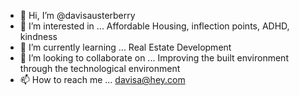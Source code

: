 - 👋 Hi, I’m @davisausterberry
- 👀 I’m interested in ... Affordable Housing, inflection points, ADHD, kindness
- 🌱 I’m currently learning ... Real Estate Development 
- 💞️ I’m looking to collaborate on ... Improving the built environment through the technological environment
- 📫 How to reach me ... davisa@hey.com

<!---
davisausterberry/davisausterberry is a ✨ special ✨ repository because its `README.md` (this file) appears on your GitHub profile.
You can click the Preview link to take a look at your changes.
--->
